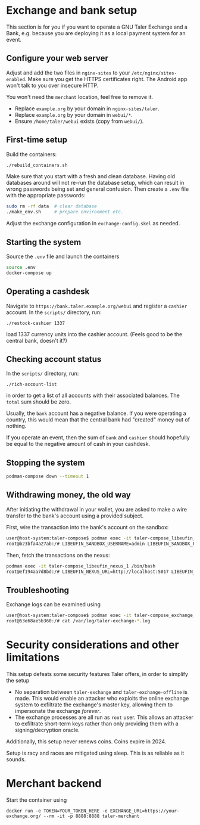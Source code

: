 # Exchange and bank setup

This section is for you if you want to operate a GNU Taler Exchange and a Bank, e.g.
because you are deploying it as a local payment system for an event.

## Configure your web server

Adjust and add the two files in `nginx-sites` to your `/etc/nginx/sites-enabled`. Make sure you
get the HTTPS certificates right. The Android app won't talk to you over insecure HTTP.

You won't need the `merchant` location, feel free to remove it.

- Replace `example.org` by your domain in `nginx-sites/taler`.
- Replace `example.org` by your domain in `webui/*`.
- Ensure `/home/taler/webui` exists (copy from `webui/`).

## First-time setup

Build the containers:

```bash
./rebuild_containers.sh
```

Make sure that you start with a fresh and clean database. Having old databases around
will not re-run the database setup, which can result in wrong passwords being set and
general confusion. Then create a `.env` file with the appropriate passwords:

```bash
sudo rm -rf data  # clear database
./make_env.sh     # prepare environment etc.
```

Adjust the exchange configuration in `exchange-config.skel` as needed.

## Starting the system

Source the `.env` file and launch the containers

```bash
source .env
docker-compose up
```

## Operating a cashdesk

Navigate to `https://bank.taler.example.org/webui` and register a `cashier` account. In
the `scripts/` directory, run:

```
./restock-cashier 1337
```

load 1337 currency units into the cashier account. (Feels good to be the central bank, doesn't it?)

## Checking account status

In the `scripts/` directory, run:

```
./rich-account-list
```

in order to get a list of all accounts with their associated balances. The `total` sum should be
zero.

Usually, the `bank` account has a negative balance. If you were operating a country, this would mean
that the central bank had "created" money out of nothing.

If you operate an event, then the sum of `bank` and `cashier` should hopefully be equal to the negative
amount of cash in your cashdesk.

## Stopping the system

```bash
podman-compose down --timeout 1
```

## Withdrawing money, the old way

After initiating the withdrawal in your wallet, you are asked to make a wire transfer to
the bank's account using a provided subject.

First, wire the transaction into the bank's account on the sandbox:

```bash
user@host-system:taler-compose$ podman exec -it taler-compose_libeufin_sandbox_1 /bin/bash
root@b23bfa4a27ab:/# LIBEUFIN_SANDBOX_USERNAME=admin LIBEUFIN_SANDBOX_PASSWORD=$LIBEUFIN_SANDBOX_ADMIN_PASSWORD LIBEUFIN_SANDBOX_URL=http://localhost:5016 libeufin-cli sandbox bankaccount simulate-incoming-transaction jrluser --debtor-iban DE123456 --debtor-bic SANDBOXX --debtor-name Fnord --amount MANA:5 --subject 'Taler Withdrawal PKAWS7YEG367744F9B8B7CKTC5KFPS7YH6RMD0NY52TV9TVCED6G'
```

Then, fetch the transactions on the nexus:

```bash
podman exec -it taler-compose_libeufin_nexus_1 /bin/bash
root@ef194aa7d8bd:/# LIBEUFIN_NEXUS_URL=http://localhost:5017 LIBEUFIN_NEXUS_USERNAME=admin LIBEUFIN_NEXUS_PASSWORD=$ADMIN_PASSWORD  libeufin-cli accounts fetch-transactions nickname
```

## Troubleshooting

Exchange logs can be examined using

```bash
user@host-system:taler-compose$ podman exec -it taler-compose_exchange_1 /bin/bash
root@53e68ae5b360:/# cat /var/log/taler-exchange-*.log
```

# Security considerations and other limitations

This setup defeats some security features Taler offers, in order to simplify the setup

- No separation between `taler-exchange` and `taler-exchange-offline` is made. This would enable an
  attacker who exploits the online exchange system to exfiltrate the exchange's master key, allowing
  them to impersonate the exchange *forever*.
- The exchange processes are all run as `root` user. This allows an attacker to exfiltrate short-term
  keys rather than only providing them with a signing/decryption oracle.

Additionally, this setup never renews coins. Coins expire in 2024.

Setup is racy and races are mitigated using sleep. This is as reliable as it sounds.



# Merchant backend

Start the container using

``` 
docker run -e TOKEN=YOUR_TOKEN_HERE -e EXCHANGE_URL=https://your-exchange.org/ --rm -it -p 8888:8888 taler-merchant
```

